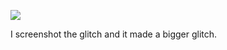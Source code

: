 ![](https://db-feed.s3.amazonaws.com/legacy/Screen_Shot_2018_02_01_at_11_58_40_AM-1517504392584.png)

I screenshot the glitch and it made a bigger glitch.
